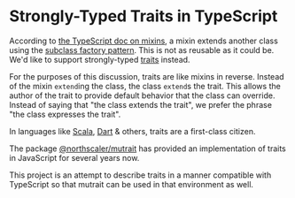# Strongly-Typed Traits in TypeScript

According to [the TypeScript doc on mixins](https://www.typescriptlang.org/docs/handbook/mixins.html), a mixin extends another class using the [subclass factory pattern](https://www.typescriptlang.org/docs/handbook/mixins.html#how-does-a-mixin-work).
This is not as reusable as it could be.
We'd like to support strongly-typed [traits](https://en.wikipedia.org/wiki/Trait_(computer_programming)) instead.

For the purposes of this discussion, traits are like mixins in reverse.
Instead of the mixin `extend`ing the class, the class `extend`s the trait.
This allows the author of the trait to provide default behavior that the class can override.
Instead of saying that "the class extends the trait", we prefer the phrase "the class expresses the trait". 

In languages like [Scala](https://docs.scala-lang.org/tour/traits.html), [Dart](https://dart.dev/guides/language/language-tour#adding-features-to-a-class-mixins) & others, traits are a first-class citizen.

The package [@northscaler/mutrait](https://www.npmjs.com/package/@northscaler/mutrait) has provided an implementation of traits in JavaScript for several years now.

This project is an attempt to describe traits in a manner compatible with TypeScript so that mutrait can be used in that environment as well.

